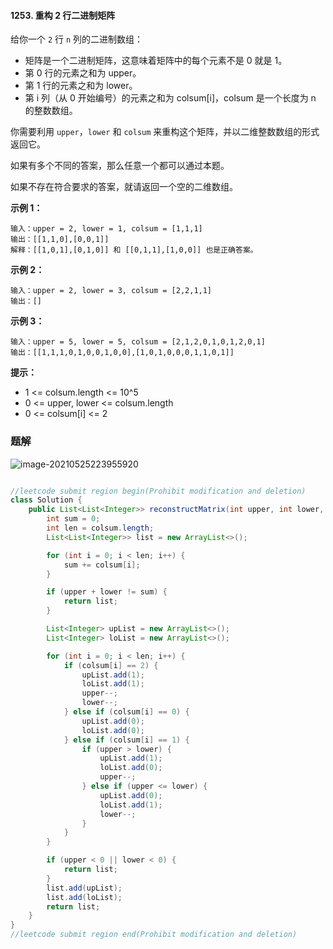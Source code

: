 #### 1253. 重构 2 行二进制矩阵

给你一个 `2` 行 `n` 列的二进制数组：

* 矩阵是一个二进制矩阵，这意味着矩阵中的每个元素不是 0 就是 1。
* 第 0 行的元素之和为 upper。
* 第 1 行的元素之和为 lower。
* 第 i 列（从 0 开始编号）的元素之和为 colsum[i]，colsum 是一个长度为 n 的整数数组。

你需要利用 `upper`，`lower` 和 `colsum` 来重构这个矩阵，并以二维整数数组的形式返回它。

如果有多个不同的答案，那么任意一个都可以通过本题。

如果不存在符合要求的答案，就请返回一个空的二维数组。

**示例 1：**

```shell
输入：upper = 2, lower = 1, colsum = [1,1,1]
输出：[[1,1,0],[0,0,1]]
解释：[[1,0,1],[0,1,0]] 和 [[0,1,1],[1,0,0]] 也是正确答案。
```

**示例 2：**

```shell
输入：upper = 2, lower = 3, colsum = [2,2,1,1]
输出：[]
```

**示例 3：**

```shell
输入：upper = 5, lower = 5, colsum = [2,1,2,0,1,0,1,2,0,1]
输出：[[1,1,1,0,1,0,0,1,0,0],[1,0,1,0,0,0,1,1,0,1]]
```

**提示：**

* 1 <= colsum.length <= 10^5
* 0 <= upper, lower <= colsum.length
* 0 <= colsum[i] <= 2



### 题解

![image-20210525223955920](http://gitlab.wsh-study.com/xp-study/LeeteCode/blob/master/贪心算法/images/重构2行二进制矩阵/1.jpg)

```java

//leetcode submit region begin(Prohibit modification and deletion)
class Solution {
    public List<List<Integer>> reconstructMatrix(int upper, int lower, int[] colsum) {
        int sum = 0;
        int len = colsum.length;
        List<List<Integer>> list = new ArrayList<>();

        for (int i = 0; i < len; i++) {
            sum += colsum[i];
        }

        if (upper + lower != sum) {
            return list;
        }

        List<Integer> upList = new ArrayList<>();
        List<Integer> loList = new ArrayList<>();

        for (int i = 0; i < len; i++) {
            if (colsum[i] == 2) {
                upList.add(1);
                loList.add(1);
                upper--;
                lower--;
            } else if (colsum[i] == 0) {
                upList.add(0);
                loList.add(0);
            } else if (colsum[i] == 1) {
                if (upper > lower) {
                    upList.add(1);
                    loList.add(0);
                    upper--;
                } else if (upper <= lower) {
                    upList.add(0);
                    loList.add(1);
                    lower--;
                }
            }
        }

        if (upper < 0 || lower < 0) {
            return list;
        }
        list.add(upList);
        list.add(loList);
        return list;
    }
}
//leetcode submit region end(Prohibit modification and deletion)

```